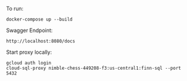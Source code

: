 To run: 

```
docker-compose up --build
```

Swagger Endpoint: 
```
http://localhost:8080/docs
```

Start proxy locally: 
```
gcloud auth login
cloud-sql-proxy nimble-chess-449208-f3:us-central1:finn-sql --port 5432
```